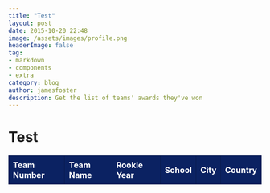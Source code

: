 ```yaml
---
title: "Test"
layout: post
date: 2015-10-20 22:48
image: /assets/images/profile.png
headerImage: false
tag:
- markdown
- components
- extra
category: blog
author: jamesfoster 
description: Get the list of teams' awards they've won
---
```


# Test

<html>
<head>
    <style>
        p, table, thead, tr, th, td, tbody {
            color: white;
        }
        table {
            border-collapse: collapse;
            width: 100%;
            margin-top: 20px;
        }
        thead {
            background-color: #0b2262;
            color: white;
        }
        th, td {
            border: 1px solid #091b4f;
            padding: 8px;
            text-align: left;
        }
        tr:nth-child(even) {
            background-color: #091b4f;
        }
    </style>
</head>
<body>
    <table id="data-table">
        <thead>
            <tr>
                <th>Team Number</th>
                <th>Team Name</th>
                <th>Rookie Year</th>
                <th>School</th>
                <th>City</th>
                <th>Country</th>
            </tr>
        </thead>
        <tbody>
            <!-- Data will be displayed here -->
        </tbody>
    </table>
    <script>
        function fetchRegionalTeams() {
            const apiKey = "IJGdHobToWBkfqCzNHRKGWKyy66mMiOl7A7IOs1WjcgfS4d6sIryBqQWsALTPTVv"; // Replace with your actual API key
            const apiUrl = "https://www.thebluealliance.com/api/v3";
            // Specify the event key for the San Diego Regional presented by Qualcomm 2024
            const eventKey = "2024casd";
            // Define the endpoint and parameters
            const endpoint = `/event/${eventKey}/teams`;
            const requestUrl = `${apiUrl}${endpoint}`;
            fetch(requestUrl, {
                headers: {
                    "X-TBA-Auth-Key": apiKey,
                }
            })
            .then(response => {
                if (!response.ok) {
                    throw new Error('Network response was not ok');
                }
                return response.json();
            })
            .then(data => {
                console.log(data);
                const dataTable = document.getElementById("data-table");
                // Clear existing rows
                dataTable.tBodies[0].innerHTML = "";
                // Iterate through the team data and create table rows
                data.forEach(team => {
                    const row = dataTable.insertRow();
                    // Create cells for each piece of data
                    const teamNumberCell = row.insertCell(0);
                    const teamNameCell = row.insertCell(1);
                    const teamRookieYearCell = row.insertCell(2);
                    const teamSchoolCell = row.insertCell(3);
                    const teamCityCell = row.insertCell(4);
                    const teamCountryCell = row.insertCell(5);
                    // Populate the cells with team data
                    teamNumberCell.textContent = team.team_number;
                    teamNameCell.textContent = team.nickname;
                    teamRookieYearCell.textContent = team.rookie_year;
                    teamSchoolCell.textContent = team.school_name;
                    teamCityCell.textContent = team.city;
                    teamCountryCell.textContent = team.country;
                });
            })
            .catch(error => {
                console.error("Error fetching data:", error);
            });
        }
        // Call the function to fetch data
        fetchRegionalTeams();
    </script>
</body>
</html>